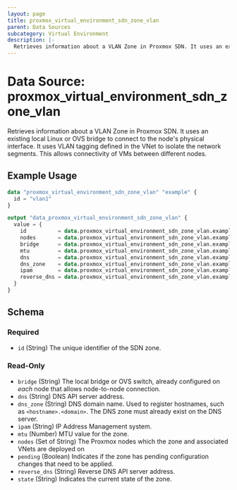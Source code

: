 ```yaml
---
layout: page
title: proxmox_virtual_environment_sdn_zone_vlan
parent: Data Sources
subcategory: Virtual Environment
description: |-
  Retrieves information about a VLAN Zone in Proxmox SDN. It uses an existing local Linux or OVS bridge to connect to the node's physical interface. It uses VLAN tagging defined in the VNet to isolate the network segments. This allows connectivity of VMs between different nodes.
---
```


# Data Source: proxmox_virtual_environment_sdn_zone_vlan

Retrieves information about a VLAN Zone in Proxmox SDN. It uses an existing local Linux or OVS bridge to connect to the node's physical interface. It uses VLAN tagging defined in the VNet to isolate the network segments. This allows connectivity of VMs between different nodes.

## Example Usage

```terraform
data "proxmox_virtual_environment_sdn_zone_vlan" "example" {
  id = "vlan1"
}

output "data_proxmox_virtual_environment_sdn_zone_vlan" {
  value = {
    id          = data.proxmox_virtual_environment_sdn_zone_vlan.example.id
    nodes       = data.proxmox_virtual_environment_sdn_zone_vlan.example.nodes
    bridge      = data.proxmox_virtual_environment_sdn_zone_vlan.example.bridge
    mtu         = data.proxmox_virtual_environment_sdn_zone_vlan.example.mtu
    dns         = data.proxmox_virtual_environment_sdn_zone_vlan.example.dns
    dns_zone    = data.proxmox_virtual_environment_sdn_zone_vlan.example.dns_zone
    ipam        = data.proxmox_virtual_environment_sdn_zone_vlan.example.ipam
    reverse_dns = data.proxmox_virtual_environment_sdn_zone_vlan.example.reverse_dns
  }
}
```

<!-- schema generated by tfplugindocs -->
## Schema

### Required

- `id` (String) The unique identifier of the SDN zone.

### Read-Only

- `bridge` (String) The local bridge or OVS switch, already configured on _each_ node that allows node-to-node connection.
- `dns` (String) DNS API server address.
- `dns_zone` (String) DNS domain name. Used to register hostnames, such as `<hostname>.<domain>`. The DNS zone must already exist on the DNS server.
- `ipam` (String) IP Address Management system.
- `mtu` (Number) MTU value for the zone.
- `nodes` (Set of String) The Proxmox nodes which the zone and associated VNets are deployed on
- `pending` (Boolean) Indicates if the zone has pending configuration changes that need to be applied.
- `reverse_dns` (String) Reverse DNS API server address.
- `state` (String) Indicates the current state of the zone.
